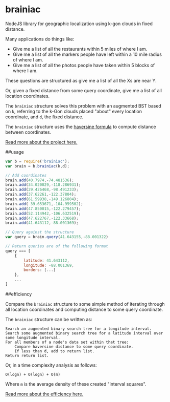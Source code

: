 brainiac
========

NodeJS library for geographic localization using k-gon clouds in fixed distance.

Many applications do things like:
* Give me a list of all the restaurants within 5 miles of where I am.
* Give me a list of all the markers people have left within a 10 mile radius of where I am.
* Give me a list of all the photos people have taken within 5 blocks of where I am.

These questions are structured as give me a list of all the Xs are near Y. 

Or, given a fixed distance from some query coordinate, give me a list of all location coordinates.

The `brainiac` structure solves this problem with an augmented BST based on `k`, referring to the k-Gon clouds placed "about" every location coordinate, and `d`, the fixed distance.

The `brainiac` structure uses the <a target="_blank" href="http://en.wikipedia.org/wiki/Haversine_formula">haversine formula</a> to compute distance between coordinates.

<a href="http://www.jamesroseman.com/projects/#localization">Read more about the project here.</a>

##usage

```javascript
var b = require('brainiac');
var brain = b.brainiac(k,d);

// Add coordinates
brain.add(40.7974,-74.481536);
brain.add(34.020029,-118.286931);
brain.add(29.426468,-98.491233);
brain.add(37.62261,-122.37804);
brain.add(61.59938,-149.126804);
brain.add( 39.653671,-104.959502);
brain.add(47.850015,-122.279457);
brain.add(52.114942,-106.632519);
brain.add(47.622767,-122.33668);
brain.add(41.643112,-88.001369);

// Query against the structure
var query = brain.query(41.643155,-88.001322)

// Return queries are of the following format
query === [
	{
		latitude: 41.643112, 
		longitude: -88.001369,
		borders: [...]
	},
	...
]
```

##efficiency

Compare the `brainiac` structure to some simple method of iterating through all location coordinates and computing distance to some query coordinate.

The `brainiac` structure can be written as:

```
Search an augmented binary search tree for a longitude interval.
Search some augmented binary search tree for a latitude interval over some longitude interval.
For all members of a node's data set within that tree:
	Compare haversine distance to some query coordinate.
	If less than d, add to return list.
Return return list.
```

Or, in a time complexity analysis as follows:

```
O(logn) + O(logn) + O(m)
```

Where `m` is the average density of these created "interval squares".

<a target="_blank" href="http://www.jamesroseman.com/projects#localization-analysis">Read more about the efficiency here.</a>

